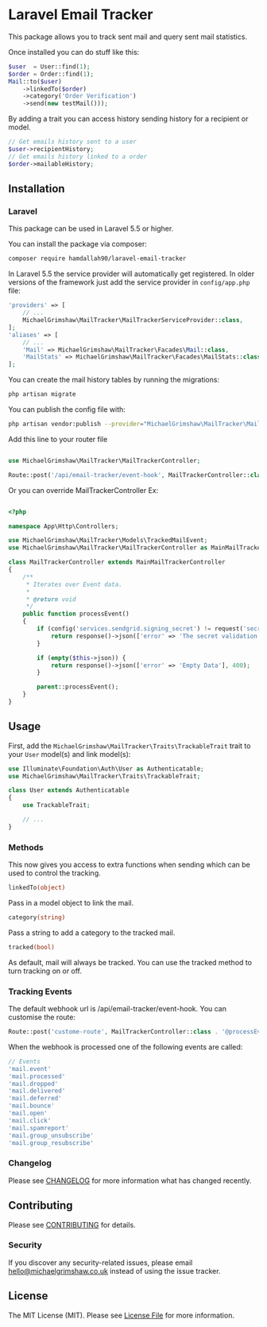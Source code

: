 # Laravel Email Tracker

This package allows you to track sent mail and query sent mail statistics.

Once installed you can do stuff like this:

```php
$user  = User::find(1);
$order = Order::find(1);
Mail::to($user)
    ->linkedTo($order)
    ->category('Order Verification')
    ->send(new testMail()));
```

By adding a trait you can access history sending history for a recipient or model. 

```php
// Get emails history sent to a user
$user->recipientHistory;
// Get emails history linked to a order
$order->mailableHistory;

```

## Installation

### Laravel

This package can be used in Laravel 5.5 or higher.

You can install the package via composer:

``` bash
composer require hamdallah90/laravel-email-tracker
```

In Laravel 5.5 the service provider will automatically get registered. In older versions of the framework just add the service provider in `config/app.php` file:

```php
'providers' => [
    // ...
    MichaelGrimshaw\MailTracker\MailTrackerServiceProvider::class,
];
'aliases' => [
    // ...
    'Mail' => MichaelGrimshaw\MailTracker\Facades\Mail::class,
    'MailStats' => MichaelGrimshaw\MailTracker\Facades\MailStats::class,
];
```

You can create the mail history tables by running the migrations:

```bash
php artisan migrate
```

You can publish the config file with:

```bash
php artisan vendor:publish --provider="MichaelGrimshaw\MailTracker\MailTrackerServiceProvider" --tag="config"
```

Add this line to your router file
```php

use MichaelGrimshaw\MailTracker\MailTrackerController;

Route::post('/api/email-tracker/event-hook', MailTrackerController::class . '@processEvent');
```

Or you can override MailTrackerController 
Ex:

```php

<?php

namespace App\Http\Controllers;

use MichaelGrimshaw\MailTracker\Models\TrackedMailEvent;
use MichaelGrimshaw\MailTracker\MailTrackerController as MainMailTrackerController;

class MailTrackerController extends MainMailTrackerController
{
    /**
     * Iterates over Event data.
     *
     * @return void
     */
    public function processEvent()
    {
        if (config('services.sendgrid.signing_secret') != request('secret', 'default_value')) {
            return response()->json(['error' => 'The secret validation failed'], 400);
        }

        if (empty($this->json)) {
            return response()->json(['error' => 'Empty Data'], 400);
        }

        parent::processEvent();
    }
}
```


## Usage

First, add the `MichaelGrimshaw\MailTracker\Traits\TrackableTrait` trait to your `User` model(s) and link model(s):

```php
use Illuminate\Foundation\Auth\User as Authenticatable;
use MichaelGrimshaw\MailTracker\Traits\TrackableTrait;

class User extends Authenticatable
{
    use TrackableTrait;

    // ...
}
```
### Methods

This now gives you access to extra functions when sending which can be used to control the tracking.

```php
linkedTo(object)
```

Pass in a model object to link the mail.

```php
category(string)
```
Pass a string to add a category to the tracked mail.

```php
tracked(bool)
```
As default, mail will always be tracked. You can use the tracked method to turn tracking on or off.

### Tracking Events

The default webhook url is /api/email-tracker/event-hook. You can customise the route:

```php
Route::post('custome-route', MailTrackerController::class . '@processEvent');
```

When the webhook is processed one of the following events are called:

```php
// Events
'mail.event'
'mail.processed'
'mail.dropped'
'mail.delivered'
'mail.deferred'
'mail.bounce'
'mail.open'
'mail.click'
'mail.spamreport'
'mail.group_unsubscribe'
'mail.group_resubscribe'
```

### Changelog

Please see [CHANGELOG](CHANGELOG.md) for more information what has changed recently.

## Contributing

Please see [CONTRIBUTING](CONTRIBUTING.md) for details.

### Security

If you discover any security-related issues, please email [hello@michaelgrimshaw.co.uk](mailto:hello@michaelgrimshaw.co.uk) instead of using the issue tracker.

## License

The MIT License (MIT). Please see [License File](LICENSE.md) for more information.